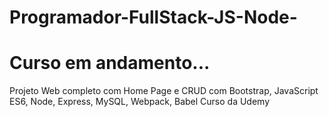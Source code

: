# Programador-FullStack-JS-Node-
# Curso em andamento...
Projeto Web completo com Home Page e CRUD com Bootstrap, JavaScript ES6, Node, Express, MySQL, Webpack, Babel
Curso da Udemy
